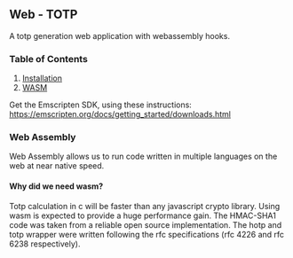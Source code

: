 ## Web - TOTP

A totp generation web application with webassembly hooks.

### Table of Contents
1. [Installation](#installation)
2. [WASM](#wasm)

<a name="installation"></a>
Get the Emscripten SDK, using these instructions:
https://emscripten.org/docs/getting_started/downloads.html

<a name="wasm"></a>
### Web Assembly
Web Assembly allows us to run code written in multiple
languages on the web at near native speed.

#### Why did we need wasm?
Totp calculation in c will be faster than any javascript
crypto library. Using wasm is  expected to provide a huge
performance gain. The HMAC-SHA1 code was taken from a reliable
open source implementation. The hotp and totp wrapper were
written following the rfc specifications (rfc 4226 and rfc 6238
respectively).
